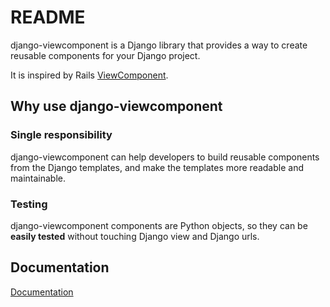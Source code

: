 # README

django-viewcomponent is a Django library that provides a way to create reusable components for your Django project.

It is inspired by Rails [ViewComponent](https://viewcomponent.org/).

## Why use django-viewcomponent

### Single responsibility

django-viewcomponent can help developers to build reusable components from the Django templates, and make the templates more readable and maintainable.

### Testing

django-viewcomponent components are Python objects, so they can be **easily tested** without touching Django view and Django urls.

## Documentation

[Documentation](https://django-viewcomponent.readthedocs.io/en/latest/)
